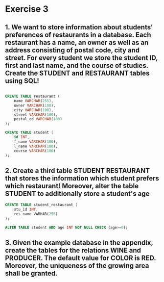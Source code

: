 # Exercise 3

## 1. We want to store information about students' preferences of restaurants in a database. Each restaurant has a name, an owner as well as an address consisting of postal code, city and street. For every student we store the student ID, first and last name, and the course of studies. Create the STUDENT and RESTAURANT tables using SQL!

```sql

CREATE TABLE restaurant (
    name VARCHAR(255),
    owner VARCHAR(100),
    city VARCHAR(100),
    street VARCHAR(100),
    postal_cd VARCHAR(100)
);

CREATE TABLE student (
    id INT,
    f_name VARCHAR(100),
    l_name VARCHAR(100),
    course VARCHAR(100)
);
```

## 2. Create a third table STUDENT RESTAURANT that stores the information which student prefers which restaurant! Moreover, alter the table STUDENT to additionally store a student's age 

```sql
CREATE TABLE student_restaurant (
    stu_id INT,
    res_name VARHAR(255)
);

ALTER TABLE student ADD age INT NOT NULL CHECK (age>=0);
```

## 3. Given the example database in the appendix, create the tables for the relations WINE and PRODUCER. The default value for COLOR is RED. Moreover, the uniqueness of the growing area shall be granted.



